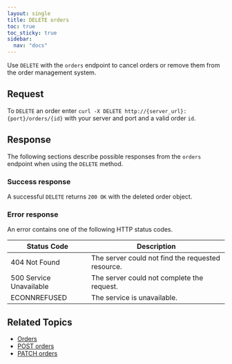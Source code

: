 ```yaml
---
layout: single
title: DELETE orders
toc: true
toc_sticky: true
sidebar:
  nav: "docs"
---
```

Use `DELETE` with the `orders` endpoint to cancel orders or remove them from the order management system.

## Request

To `DELETE` an order enter `curl -X DELETE http://{server_url}:{port}/orders/{id}` with your server and port and a valid order `id`.

## Response

The following sections describe possible responses from the `orders` endpoint when using the `DELETE` method.

### Success response

A successful `DELETE` returns `200 OK` with the deleted order object.

### Error response

An error contains one of the following HTTP status codes.

| Status Code             | Description                                       |
|-------------------------|---------------------------------------------------|
| 404 Not Found           | The server could not find the requested resource. |
| 500 Service Unavailable | The server could not complete the request.        |
| ECONNREFUSED            | The service is unavailable.                      |

## Related Topics

* [Orders](orders.md)
* [POST orders](post-orders.md)
* [PATCH orders](patch-orders.md)
